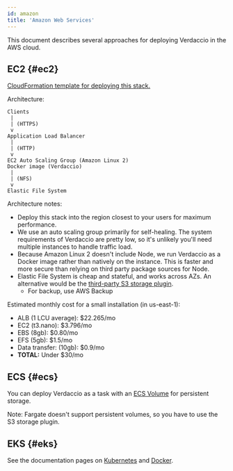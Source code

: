 ```yaml
---
id: amazon
title: 'Amazon Web Services'
---
```


This document describes several approaches for deploying Verdaccio in the AWS cloud.

## EC2 {#ec2}

[CloudFormation template for deploying this stack.](https://github.com/verdaccio/verdaccio/blob/master/contrib/aws/cloudformation-ec2-efs.yaml)

Architecture:

```
Clients
 |
 | (HTTPS)
 v
Application Load Balancer
 |
 | (HTTP)
 v
EC2 Auto Scaling Group (Amazon Linux 2)
Docker image (Verdaccio)
 |
 | (NFS)
 v
Elastic File System
```

Architecture notes:

- Deploy this stack into the region closest to your users for maximum performance.
- We use an auto scaling group primarily for self-healing. The system requirements of Verdaccio are pretty low, so it's unlikely you'll need multiple instances to handle traffic load.
- Because Amazon Linux 2 doesn't include Node, we run Verdaccio as a Docker image rather than natively on the instance. This is faster and more secure than relying on third party package sources for Node.
- Elastic File System is cheap and stateful, and works across AZs. An alternative would be the [third-party S3 storage plugin](https://github.com/remitly/verdaccio-s3-storage).
  - For backup, use AWS Backup

Estimated monthly cost for a small installation (in us-east-1):

- ALB (1 LCU average): $22.265/mo
- EC2 (t3.nano): $3.796/mo
- EBS (8gb): $0.80/mo
- EFS (5gb): $1.5/mo
- Data transfer: (10gb): $0.9/mo
- **TOTAL:** Under $30/mo

## ECS {#ecs}

You can deploy Verdaccio as a task with an [ECS Volume](https://docs.aws.amazon.com/AmazonECS/latest/developerguide/using_data_volumes.html) for persistent storage.

Note: Fargate doesn't support persistent volumes, so you have to use the S3 storage plugin.

## EKS {#eks}

See the documentation pages on [Kubernetes](kubernetes) and [Docker](docker).
